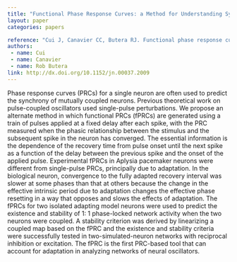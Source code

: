 ```yaml
---
title: "Functional Phase Response Curves: a Method for Understanding Synchronization of Adapting Neurons"
layout: paper
categories: papers

reference: "Cui J, Canavier CC, Butera RJ. Functional phase response curves: a method for understanding synchronization of adapting neurons (2009) J Neurophysiol, 102: 387–398."
authors: 
 - name: Cui
 - name: Canavier
 - name: Rob Butera
link: http://dx.doi.org/10.1152/jn.00037.2009
---
```


Phase response curves (PRCs) for a single neuron are often used to predict the synchrony of mutually coupled neurons. Previous theoretical work on pulse-coupled oscillators used single-pulse perturbations. We propose an alternate method in which functional PRCs (fPRCs) are generated using a train of pulses applied at a fixed delay after each spike, with the PRC measured when the phasic relationship between the stimulus and the subsequent spike in the neuron has converged. The essential information is the dependence of the recovery time from pulse onset until the next spike as a function of the delay between the previous spike and the onset of the applied pulse. Experimental fPRCs in Aplysia pacemaker neurons were different from single-pulse PRCs, principally due to adaptation. In the biological neuron, convergence to the fully adapted recovery interval was slower at some phases than that at others because the change in the effective intrinsic period due to adaptation changes the effective phase resetting in a way that opposes and slows the effects of adaptation. The fPRCs for two isolated adapting model neurons were used to predict the existence and stability of 1: 1 phase-locked network activity when the two neurons were coupled. A stability criterion was derived by linearizing a coupled map based on the fPRC and the existence and stability criteria were successfully tested in two-simulated-neuron networks with reciprocal inhibition or excitation. The fPRC is the first PRC-based tool that can account for adaptation in analyzing networks of neural oscillators.
